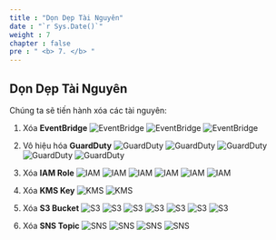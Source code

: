 ```yaml
---
title : "Dọn Dẹp Tài Nguyên"
date : "`r Sys.Date()`"
weight : 7
chapter : false
pre : " <b> 7. </b> "
---
```


## Dọn Dẹp Tài Nguyên

Chúng ta sẽ tiến hành xóa các tài nguyên:

1. Xóa **EventBridge**
![EventBridge](/images/7.CleanUp/EventBridge/1.jpg?width=60pc)
![EventBridge](/images/7.CleanUp/EventBridge/2.jpg?width=60pc)
![EventBridge](/images/7.CleanUp/EventBridge/3.jpg?width=60pc)

2. Vô hiệu hóa **GuardDuty**
![GuardDuty](/images/7.CleanUp/GuardDuty/1.jpg?width=60pc)
![GuardDuty](/images/7.CleanUp/GuardDuty/2.jpg?width=60pc)
![GuardDuty](/images/7.CleanUp/GuardDuty/3.jpg?width=60pc)
![GuardDuty](/images/7.CleanUp/GuardDuty/4.jpg?width=60pc)
![GuardDuty](/images/7.CleanUp/GuardDuty/5.jpg?width=60pc)

3. Xóa **IAM Role**
![IAM](/images/7.CleanUp/IAM%20Role/1.jpg?width=60pc)
![IAM](/images/7.CleanUp/IAM%20Role/2.jpg?width=60pc)
![IAM](/images/7.CleanUp/IAM%20Role/3.jpg?width=60pc)
![IAM](/images/7.CleanUp/IAM%20Role/4.jpg?width=60pc)
![IAM](/images/7.CleanUp/IAM%20Role/5.jpg?width=60pc)
![IAM](/images/7.CleanUp/IAM%20Role/6.jpg?width=60pc)

4. Xóa **KMS Key**
![KMS](/images/7.CleanUp/KMS/1.jpg?width=60pc)
![KMS](/images/7.CleanUp/KMS/2.jpg?width=60pc)

5. Xóa **S3 Bucket**
![S3](/images/7.CleanUp/S3/1.jpg?width=60pc)
![S3](/images/7.CleanUp/S3/2.jpg?width=60pc)
![S3](/images/7.CleanUp/S3/3.jpg?width=60pc)
![S3](/images/7.CleanUp/S3/4.jpg?width=60pc)
![S3](/images/7.CleanUp/S3/5.jpg?width=60pc)
![S3](/images/7.CleanUp/S3/6.jpg?width=60pc)
![S3](/images/7.CleanUp/S3/7.jpg?width=60pc)

6. Xóa **SNS Topic**
![SNS](/images/7.CleanUp/SNS/1.jpg?width=60pc)
![SNS](/images/7.CleanUp/SNS/2.jpg?width=60pc)
![SNS](/images/7.CleanUp/SNS/3.jpg?width=60pc)
![SNS](/images/7.CleanUp/SNS/4.jpg?width=60pc)
